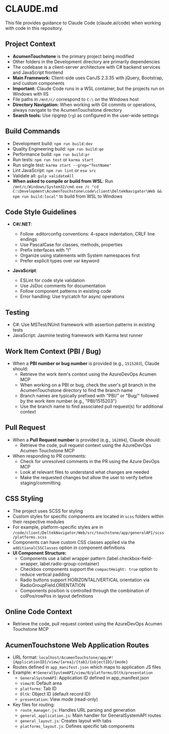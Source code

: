# CLAUDE.md

This file provides guidance to Claude Code (claude.ai/code) when working with code in this repository.

## Project Context
- **AcumenTouchstone** is the primary project being modified
- Other folders in the Development directory are primarily dependencies
- The codebase is a client-server architecture with C# backend services and JavaScript frontend
- **Main Framework:** Client-side uses CanJS 2.3.35 with jQuery, Bootstrap, and custom components
- **Important:** Claude Code runs in a WSL container, but the projects run on Windows with IIS
- File paths in `/mnt/c/` correspond to `C:\` on the Windows host
- **Directory Navigation:** When working with Git commits or operations, always navigate to the AcumenTouchstone directory
- **Search tools:** Use ripgrep (`rg`) as configured in the user-wide settings

## Build Commands
- Development build: `npm run build:dev`
- Quality Engineering build: `npm run build:qe`
- Performance build: `npm run build:pr`
- Run tests: `npm run test` or `karma start`
- Run single test: `karma start --grep="TestName"`
- Lint JavaScript: `npm run lint` or `esw src`
- Validate all: `gulp validateAll`
- **When asked to compile or build from WSL**: Run `/mnt/c/Windows/System32/cmd.exe /c "cd C:\Development\AcumenTouchstone\code\client\DeltekNavigator\Web && npm run build:local"` to build from WSL to Windows

## Code Style Guidelines
- **C#/.NET**: 
  - Follow .editorconfig conventions: 4-space indentation, CRLF line endings
  - Use PascalCase for classes, methods, properties
  - Prefix interfaces with "I"
  - Organize using statements with System namespaces first
  - Prefer explicit types over var keyword
  
- **JavaScript**:
  - ESLint for code style validation
  - Use JsDoc comments for documentation
  - Follow component patterns in existing code
  - Error handling: Use try/catch for async operations

## Testing
- C#: Use MSTest/NUnit framework with assertion patterns in existing tests
- JavaScript: Jasmine testing framework with Karma test runner

## Work Item Context (PBI / Bug)
- When a **PBI number or bug number** is provided (e.g., `1515203`), Claude should:
  - Retrieve the work item's context using the AzureDevOps Acumen MCP
  - When working on a PBI or bug, check the user's git branch in the AcumenTouchstone directory to find the branch name
  - Branch names are typically prefixed with "PBI/" or "Bug/" followed by the work item number (e.g., "PBI/1515203")
  - Use the branch name to find associated pull request(s) for additional context

## Pull Request
- When a **Pull Request number** is provided (e.g., `162894`), Claude should:
  - Retrieve the code, pull request context using the AzureDevOps Acumen Touchstone MCP
- When responding to PR comments:
  - Check for unresolved comments in the PR using the Azure DevOps MCP
  - Look at relevant files to understand what changes are needed
  - Make the requested changes but allow the user to verify before staging/committing

## CSS Styling
- The project uses SCSS for styling
- Custom styles for specific components are located in `scss` folders within their respective modules
- For example, platform-specific styles are in `/code/client/DeltekNavigator/Web/src/touchstone/app/generalAPI/scss/platforms.scss`
- Components can have custom CSS classes applied via the `additionalCSSClasses` option in component definitions
- **UI Component Structure:**
  - Components use a label wrapper pattern (label.checkbox-field-wrapper, label.radio-group-container)
  - Checkbox components support the `compactHeight: true` option to reduce vertical padding
  - Radio buttons support HORIZONTAL/VERTICAL orientation via RadioGroupField.ORIENTATION
  - Components position is controlled through the combination of colPos/rowPos in layout definitions

## Online Code Context
- Retrieve the code, pull request context using the AzureDevOps Acumen Touchstone MCP

## AcumenTouchstone Web Application Routes
- URL format: `localhost/AcumenTouchstone/app/#!{ApplicationID}/view/{area}/{tab}/{objectID}/{mode}`
- Routes defined in `app_manifest.json` which maps to application JS files
- Example: `#!GeneralSystemAPI/view/0/platforms/Dltk/presentation`
  - `GeneralSystemAPI`: Application ID defined in app_manifest.json
  - `view/0`: Default area
  - `platforms`: Tab ID
  - `Dltk`: Object ID (default record ID)
  - `presentation`: View mode (read-only)
- Key files for routing:
  - `route_manager.js`: Handles URL parsing and generation
  - `general_application.js`: Main handler for GeneralSystemAPI routes
  - `general_layout.js`: Creates layout with tabs
  - `platforms_layout.js`: Defines specific tab components